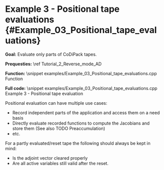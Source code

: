 Example 3 - Positional tape evaluations {#Example_03_Positional_tape_evaluations}
=======

**Goal:** Evaluate only parts of CoDiPack tapes.

**Prequesties:** \ref Tutorial_2_Reverse_mode_AD

**Function:**
\snippet examples/Example_03_Positional_tape_evaluations.cpp Function

**Full code:**
\snippet examples/Example_03_Positional_tape_evaluations.cpp Example 3 - Positional tape evaluation

Positional evaluation can have multiple use cases:
 - Record independent parts of the application and access them on a need basis
 - Directly evaluate recorded functions to compute the Jacobians and store them (See also TODO Preaccumulation)
 - etc.

For a partly evaluated/reset tape the following should always be kept in mind:
 - Is the adjoint vector cleared properly
 - Are all active variables still valid after the reset.
